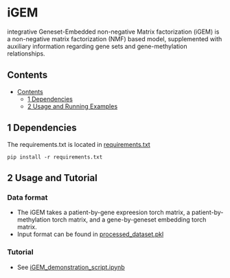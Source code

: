 # iGEM
integrative Geneset-Embedded non-negative Matrix factorization (iGEM) is a non-negative matrix factorization (NMF) based model, supplemented with auxiliary information regarding gene sets and gene-methylation relationships.

## Contents ##
- [Contents](#contents)
	- [1 Dependencies](#2-requirements)
	- [2 Usage and Running Examples](#3-usage-and-running-example)

## 1 Dependencies
The requirements.txt is located in [requirements.txt](https://github.com/li-lab-mcgill/iGEM/blob/main/requirements.txt)
```
pip install -r requirements.txt
```

## 2 Usage and Tutorial
### Data format
* The iGEM takes a patient-by-gene expreesion torch matrix, a patient-by-methylation torch matrix, and a gene-by-geneset embedding torch matrix.
* Input format can be found in [processed_dataset.pkl](https://github.com/li-lab-mcgill/iGEM/blob/main/processed_dataset.pkl)

### Tutorial
* See [iGEM_demonstration_script.ipynb](https://github.com/li-lab-mcgill/iGEM/blob/main/iGEM_demonstration_script.ipynb)
